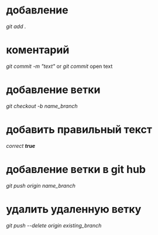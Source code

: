 # добавление
*git add .*
# коментарий
*git commit -m "text"* or *git commit*  open text 
# добавление ветки
*git checkout -b name_branch*
# добавить правильный текст
*correct __true__*
# добавление ветки в git hub
*git push origin name_branch*
# удалить удаленную ветку
*git push --delete origin existing_branch* 
